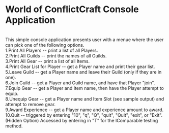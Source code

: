 # World of ConflictCraft Console Application
<br /> 
This simple console application presents user with a menue where the user can pick one of the following options. <br /> 
1.Print All Players -- print a list of all Players.<br /> 
2.Print All Guilds -- print the names of all Guilds.<br /> 
3.Print All Gear -- print a list of all Items.<br /> 
4.Print Gear List for Player -- get a Player name and print their gear list. <br /> 
5.Leave Guild -- get a Player name and leave their Guild (only if they are in one). <br /> 
6.Join Guild -- get a Player and Guild name, and have that Player "join". <br /> 
7.Equip Gear -- get a Player and Item name, then have the Player attempt to equip. <br /> 
8.Unequip Gear -- get a Player name and Item Slot (see sample output) and attempt to remove gear. <br /> 
9.Award Experience -- get a Player name and experience amount to award. <br /> 
10.Quit -- triggered by entering "10", "q", "Q", "quit", "Quit", "exit", or "Exit". <br /> 
(Hidden Option) Accessed by entering in "T" for the IComparable testing method. <br /> 
